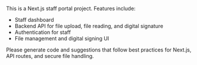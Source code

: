 <!-- Use this file to provide workspace-specific custom instructions to Copilot. For more details, visit https://code.visualstudio.com/docs/copilot/copilot-customization#_use-a-githubcopilotinstructionsmd-file -->

This is a Next.js staff portal project. Features include:
- Staff dashboard
- Backend API for file upload, file reading, and digital signature
- Authentication for staff
- File management and digital signing UI

Please generate code and suggestions that follow best practices for Next.js, API routes, and secure file handling.
